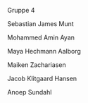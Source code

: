Gruppe 4

Sebastian James Munt 

Mohammed Amin Ayan

Maya Hechmann Aalborg

Maiken Zachariasen

Jacob Klitgaard Hansen

Anoep Sundahl 
